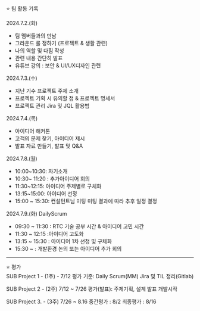#

⭐ 팀 활동 기록 

2024.7.2.(화)
- 팀 멤버들과의 만남
- 그라운드 룰 정하기 (프로젝트 & 생활 관련)
- 나의 역할 및 다짐 작성
- 관련 내용 간단히 발표
- 유튜브 강의 : 보안 & UI/UX디자인 관련

2024.7.3.(수)
- 지난 기수 프로젝트 주제 소개
- 프로젝트 기획 시 유의할 점 & 프로젝트 명세서
- 프로젝트 관리 Jira 및 JQL 활용법

2024.7.4.(목)
- 아이디어 해커톤
- 고객의 문제 찾기, 아이디어 제시
- 발표 자료 만들기, 발표 및 Q&A

2024.7.8.(월)
- 10:00~10:30: 자기소개
- 10:30~ 11:20 : 추가아이디어 회의
- 11:30~12:15: 아이디어 주제별로 구체화
- 13:15~15:00: 아이디어 선정
- 15:00 ~ 15:30: 컨설턴트님 미팅
미팅 결과에 따라 추후 일정 결정

2024.7.9.(화)
DailyScrum 
- 09:30 ~ 11:30 : RTC 기술 공부 시간 & 아이디어 고민 시간
- 11:30 ~ 12:15 :아이디어 고도화
- 13:15 ~ 15:30 : 아이디어 1차 선청 및 구체화
- 15:30 ~ : 개발환경 논의 또는 아이디어 추가 회의

---
⭐ 평가
<br>
SUB Project 1 - (1주) - 7/12
평가 기준: Daily Scrum(MM) Jira 및 TIL 정리(Gitlab)

SUB Project 2 - (2주) 7/12 ~ 7/26
평가(발표): 주제기획, 설계 발표 개발시작

SUB Project 3. - (3주) 7/26 ~ 8.16
중간평가 : 8/2
최종평가 : 8/16
